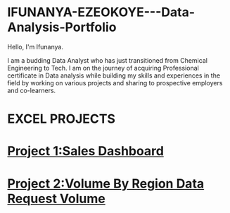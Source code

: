 # IFUNANYA-EZEOKOYE---Data-Analysis-Portfolio
Hello, I'm Ifunanya.

I am a budding Data Analyst who has just transitioned from Chemical Engineering to Tech. I am on the journey of acquiring  Professional certificate in Data analysis while building my skills and experiences in the field by working on various projects and sharing to prospective employers and co-learners.

# EXCEL PROJECTS

# [Project 1:Sales Dashboard](https://github.com/IfunanyaBee/IFUNANYA-EZEOKOYE---Data-Analysis-Portfolio/blob/main/Sales-Dashboard-practice-project.xlsx)

# [Project 2:Volume By Region Data Request Volume](https://github.com/IfunanyaBee/IFUNANYA-EZEOKOYE---Data-Analysis-Portfolio/blob/main/Volume%20by%20Region%20data%20request%20Project.xlsx)






